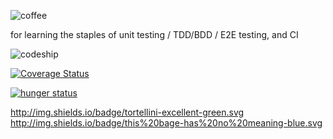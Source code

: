 ![coffee](https://i.cloudup.com/OPTKt5svqO-3000x3000.png)
                                                 
for learning the staples of unit testing / TDD/BDD / E2E testing, and CI

![codeship](https://www.codeship.io/projects/7dd53b10-abb3-0131-bea5-5e5557b9142b/status)

[![Coverage Status](https://coveralls.io/repos/niklassletteland/coffee/badge.png?branch=master)](https://coveralls.io/r/niklassletteland/coffee?branch=master)

[![hunger status](#)](http://img.shields.io/badge/hunger-medium-yellow.svg)

http://img.shields.io/badge/tortellini-excellent-green.svg
http://img.shields.io/badge/this%20bage-has%20no%20meaning-blue.svg
